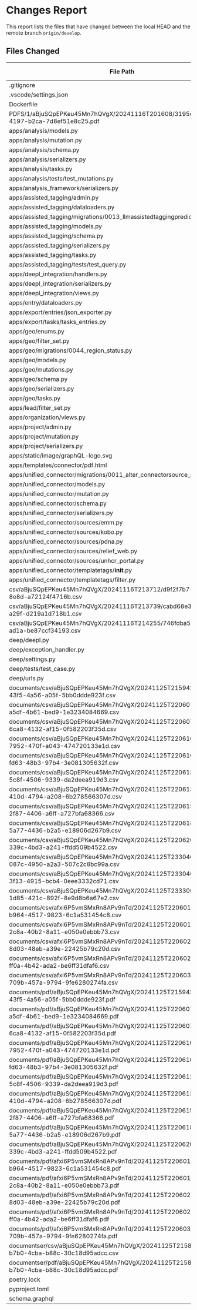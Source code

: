# Changes Report

This report lists the files that have changed between the local HEAD and the remote branch `origin/develop`.

## Files Changed
| File Path       | Change Type   |
|-----------------|---------------|
| .gitignore | Modified |
| .vscode/settings.json | Added |
| Dockerfile | Modified |
| PDFS/1/aBjuSQpEPKeu45Mn7hQVgX/20241116T201608/3195cf72-f1dc-4197-b2ca-7d8ef51e8c25.pdf | Deleted |
| apps/analysis/models.py | Modified |
| apps/analysis/mutation.py | Modified |
| apps/analysis/schema.py | Modified |
| apps/analysis/serializers.py | Modified |
| apps/analysis/tasks.py | Modified |
| apps/analysis/tests/test_mutations.py | Modified |
| apps/analysis_framework/serializers.py | Modified |
| apps/assisted_tagging/admin.py | Modified |
| apps/assisted_tagging/dataloaders.py | Modified |
| apps/assisted_tagging/migrations/0013_llmassistedtaggingpredication.py | Added |
| apps/assisted_tagging/models.py | Modified |
| apps/assisted_tagging/schema.py | Modified |
| apps/assisted_tagging/serializers.py | Modified |
| apps/assisted_tagging/tasks.py | Modified |
| apps/assisted_tagging/tests/test_query.py | Modified |
| apps/deepl_integration/handlers.py | Modified |
| apps/deepl_integration/serializers.py | Modified |
| apps/deepl_integration/views.py | Modified |
| apps/entry/dataloaders.py | Modified |
| apps/export/entries/json_exporter.py | Modified |
| apps/export/tasks/tasks_entries.py | Modified |
| apps/geo/enums.py | Modified |
| apps/geo/filter_set.py | Modified |
| apps/geo/migrations/0044_region_status.py | Added |
| apps/geo/models.py | Modified |
| apps/geo/mutations.py | Modified |
| apps/geo/schema.py | Modified |
| apps/geo/serializers.py | Modified |
| apps/geo/tasks.py | Modified |
| apps/lead/filter_set.py | Modified |
| apps/organization/views.py | Modified |
| apps/project/admin.py | Modified |
| apps/project/mutation.py | Modified |
| apps/project/serializers.py | Modified |
| apps/static/image/graphQL-logo.svg | Modified |
| apps/templates/connector/pdf.html | Deleted |
| apps/unified_connector/migrations/0011_alter_connectorsource_source.py | Deleted |
| apps/unified_connector/models.py | Modified |
| apps/unified_connector/mutation.py | Modified |
| apps/unified_connector/schema.py | Modified |
| apps/unified_connector/serializers.py | Modified |
| apps/unified_connector/sources/emm.py | Modified |
| apps/unified_connector/sources/kobo.py | Deleted |
| apps/unified_connector/sources/pdna.py | Modified |
| apps/unified_connector/sources/relief_web.py | Modified |
| apps/unified_connector/sources/unhcr_portal.py | Modified |
| apps/unified_connector/templatetags/__init__.py | Deleted |
| apps/unified_connector/templatetags/filter.py | Deleted |
| csv/aBjuSQpEPKeu45Mn7hQVgX/20241116T213712/d9f2f7b7-d516-4a27-8e8d-a72124f4716b.csv | Deleted |
| csv/aBjuSQpEPKeu45Mn7hQVgX/20241116T213739/cabd68e3-1892-4f7e-a29f-d219a1d718b1.csv | Deleted |
| csv/aBjuSQpEPKeu45Mn7hQVgX/20241116T214255/746fdba5-1a64-476d-ad1a-be87ccf34193.csv | Deleted |
| deep/deepl.py | Modified |
| deep/exception_handler.py | Modified |
| deep/settings.py | Modified |
| deep/tests/test_case.py | Modified |
| deep/urls.py | Modified |
| documents/csv/aBjuSQpEPKeu45Mn7hQVgX/20241125T215942/4d345645-43f5-4a56-a05f-5bb0ddde923f.csv | Deleted |
| documents/csv/aBjuSQpEPKeu45Mn7hQVgX/20241125T220607/9bee8649-a5df-4b61-bed9-1e3234084669.csv | Deleted |
| documents/csv/aBjuSQpEPKeu45Mn7hQVgX/20241125T220607/b816cc3b-6ca8-4132-af15-0f582203f35d.csv | Deleted |
| documents/csv/aBjuSQpEPKeu45Mn7hQVgX/20241125T220610/ab206fdf-7952-470f-a043-474720133e1d.csv | Deleted |
| documents/csv/aBjuSQpEPKeu45Mn7hQVgX/20241125T220610/ce8fd664-fd63-48b3-97b4-3e081305632f.csv | Deleted |
| documents/csv/aBjuSQpEPKeu45Mn7hQVgX/20241125T220613/46f7a509-5c8f-4506-9339-da2deea919d3.csv | Deleted |
| documents/csv/aBjuSQpEPKeu45Mn7hQVgX/20241125T220613/699246ab-410d-4794-a208-6b278566307d.csv | Deleted |
| documents/csv/aBjuSQpEPKeu45Mn7hQVgX/20241125T220615/b300c23b-2f87-4406-a6ff-a727bfa68366.csv | Deleted |
| documents/csv/aBjuSQpEPKeu45Mn7hQVgX/20241125T220618/2a49ddae-5a77-4436-b2a5-e18906d267b9.csv | Deleted |
| documents/csv/aBjuSQpEPKeu45Mn7hQVgX/20241125T220620/7e9b8ed9-339c-4bd3-a241-ffdd509b4522.csv | Deleted |
| documents/csv/aBjuSQpEPKeu45Mn7hQVgX/20241125T233046/5420ef95-087c-4950-a2a3-507c2c8bc99a.csv | Deleted |
| documents/csv/aBjuSQpEPKeu45Mn7hQVgX/20241125T233046/dc705d72-3f13-4915-bcb4-0eee3332cd71.csv | Deleted |
| documents/csv/aBjuSQpEPKeu45Mn7hQVgX/20241125T233300/25b6d3c8-1d85-421c-892f-8e9d8b6a67e2.csv | Deleted |
| documents/csv/afxi6P5vmSMxRn8APv9nTd/20241125T220601/195b5b2d-b964-4517-9823-6c1a531454c8.csv | Deleted |
| documents/csv/afxi6P5vmSMxRn8APv9nTd/20241125T220601/b11a6263-2c8a-40b2-8a11-e050e0ebbb73.csv | Deleted |
| documents/csv/afxi6P5vmSMxRn8APv9nTd/20241125T220602/1e81ba8b-8d03-48eb-a39e-22425b79c20d.csv | Deleted |
| documents/csv/afxi6P5vmSMxRn8APv9nTd/20241125T220602/a5f9574b-ff0a-4b42-ada2-be6ff31dfaf6.csv | Deleted |
| documents/csv/afxi6P5vmSMxRn8APv9nTd/20241125T220603/ac8c7049-709b-457a-9794-9fe6280274fa.csv | Deleted |
| documents/pdf/aBjuSQpEPKeu45Mn7hQVgX/20241125T215942/4d345645-43f5-4a56-a05f-5bb0ddde923f.pdf | Deleted |
| documents/pdf/aBjuSQpEPKeu45Mn7hQVgX/20241125T220607/9bee8649-a5df-4b61-bed9-1e3234084669.pdf | Deleted |
| documents/pdf/aBjuSQpEPKeu45Mn7hQVgX/20241125T220607/b816cc3b-6ca8-4132-af15-0f582203f35d.pdf | Deleted |
| documents/pdf/aBjuSQpEPKeu45Mn7hQVgX/20241125T220610/ab206fdf-7952-470f-a043-474720133e1d.pdf | Deleted |
| documents/pdf/aBjuSQpEPKeu45Mn7hQVgX/20241125T220610/ce8fd664-fd63-48b3-97b4-3e081305632f.pdf | Deleted |
| documents/pdf/aBjuSQpEPKeu45Mn7hQVgX/20241125T220613/46f7a509-5c8f-4506-9339-da2deea919d3.pdf | Deleted |
| documents/pdf/aBjuSQpEPKeu45Mn7hQVgX/20241125T220613/699246ab-410d-4794-a208-6b278566307d.pdf | Deleted |
| documents/pdf/aBjuSQpEPKeu45Mn7hQVgX/20241125T220615/b300c23b-2f87-4406-a6ff-a727bfa68366.pdf | Deleted |
| documents/pdf/aBjuSQpEPKeu45Mn7hQVgX/20241125T220618/2a49ddae-5a77-4436-b2a5-e18906d267b9.pdf | Deleted |
| documents/pdf/aBjuSQpEPKeu45Mn7hQVgX/20241125T220620/7e9b8ed9-339c-4bd3-a241-ffdd509b4522.pdf | Deleted |
| documents/pdf/afxi6P5vmSMxRn8APv9nTd/20241125T220601/195b5b2d-b964-4517-9823-6c1a531454c8.pdf | Deleted |
| documents/pdf/afxi6P5vmSMxRn8APv9nTd/20241125T220601/b11a6263-2c8a-40b2-8a11-e050e0ebbb73.pdf | Deleted |
| documents/pdf/afxi6P5vmSMxRn8APv9nTd/20241125T220602/1e81ba8b-8d03-48eb-a39e-22425b79c20d.pdf | Deleted |
| documents/pdf/afxi6P5vmSMxRn8APv9nTd/20241125T220602/a5f9574b-ff0a-4b42-ada2-be6ff31dfaf6.pdf | Deleted |
| documents/pdf/afxi6P5vmSMxRn8APv9nTd/20241125T220603/ac8c7049-709b-457a-9794-9fe6280274fa.pdf | Deleted |
| documentser/csv/aBjuSQpEPKeu45Mn7hQVgX/20241125T215855/6a674513-b7b0-4cba-b88c-30c18d95adcc.csv | Deleted |
| documentser/pdf/aBjuSQpEPKeu45Mn7hQVgX/20241125T215855/6a674513-b7b0-4cba-b88c-30c18d95adcc.pdf | Deleted |
| poetry.lock | Modified |
| pyproject.toml | Modified |
| schema.graphql | Modified |
